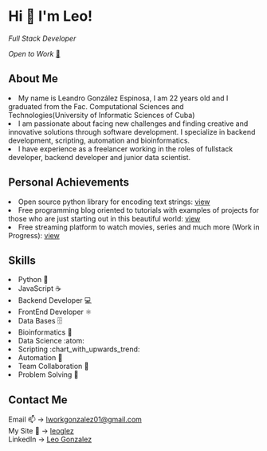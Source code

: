 <h1 align="left">Hi 👋 I'm Leo!</h1>
<p align="left"><i>Full Stack Developer</i></p>
<i width="80px">Open to Work</i> <a href="https://leoglez.vercel.app/src/CV.pdf">📄</a>
<h2>About Me</h2>
<li>My name is Leandro González Espinosa, I am 22 years old and I graduated from the Fac. Computational Sciences and Technologies(University of Informatic Sciences of Cuba)</li>
<li> I am passionate about facing new challenges and finding creative and innovative solutions through software development. I specialize in backend development, scripting, automation and bioinformatics.</li>
<li>I have experience as a freelancer working in the roles of fullstack developer, backend developer and junior data scientist.</li>
<h2>Personal Achievements</h2>
<li>Open source python library for encoding text strings: <a href="https://pypi.org/project/encryptedcode/">view</a></li>
<li>Free programming blog oriented to tutorials with examples of projects for those who are just starting out in this beautiful world: <a href="https://cyber-coffee.vercel.app/">view</a></li>
<li>Free streaming platform to watch movies, series and much more (Work in Progress): <a href="https://github.com/Moreflix/Client">view</a></li>

<h2>Skills</h2>
<li>Python 🐍</li>
<li>JavaScript ☕</li>
<li>Backend Developer 💻</li>
<li>FrontEnd Developer ⚛️</li>
<li>Data Bases 🗄️</li>
<li>Bioinformatics 🧬</li>
<li>Data Science :atom:</li>
<li>Scripting :chart_with_upwards_trend:</li>
<li>Automation 🤖</li>
<li>Team Collaboration 🤝</li>
<li>Problem Solving 🧠</li>

<h2>Contact Me</h2>
Email 📫 -> <a href="https://mail.google.com/mail/u/0/#inbox?compose=GTvVlcSGKnXDtzkcXxVkxgsJzMnJfgQgwlcSdFtFcRDJlRGnVxnsTRftLKcHXKHZgVqdmxXdGHFDs">lworkgonzalez01@gmail.com</a> <br/>
My Site 🔗 -> <a href="https://leoglez.vercel.app/">leoglez</a> <br/>
LinkedIn -> <a href="https://linkedin.com/in/leandro-gonz%C3%A1lez-1a920825b">Leo Gonzalez</a> <br/>
